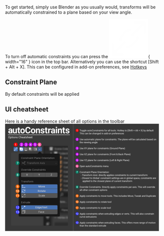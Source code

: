 To get started, simply use Blender as you usually would, transforms will be automatically constrained to a plane based on your view angle.

To turn off automatic constraints you can press the ![ac_on](assets/ac_on.png){ width="16" } icon in the top bar. Alternatively you can use the shortcut [Shift + Alt + X]. This can be configured in add-on preferences, see [Hotkeys](hotkeys.md#toggle-constraints)

## Constraint Plane
By default constraints will be applied

## UI cheatsheet
Here is a handy reference sheet of all options in the toolbar
![cheatsheet](assets/Options_Cheatsheet_1_2.webp)

